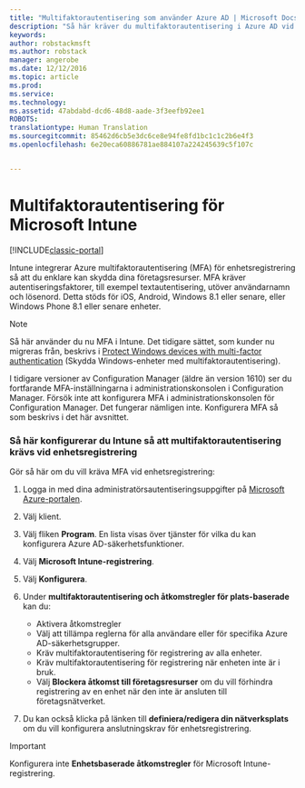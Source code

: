 ```yaml
---
title: "Multifaktorautentisering som använder Azure AD | Microsoft Docs"
description: "Så här kräver du multifaktorautentisering i Azure AD vid enhetsregistrering."
keywords: 
author: robstackmsft
ms.author: robstack
manager: angerobe
ms.date: 12/12/2016
ms.topic: article
ms.prod: 
ms.service: 
ms.technology: 
ms.assetid: 47abdabd-dcd6-48d8-aade-3f3eefb92ee1
ROBOTS: 
translationtype: Human Translation
ms.sourcegitcommit: 85462d6cb5e3dc6ce8e94fe8fd1bc1c1c2b6e4f3
ms.openlocfilehash: 6e20eca60886781ae884107a224245639c5f107c


---
```


# <a name="multi-factor-authentication-for-microsoft-intune"></a>Multifaktorautentisering för Microsoft Intune

[!INCLUDE[classic-portal](../includes/classic-portal.md)]

Intune integrerar Azure multifaktorautentisering (MFA) för enhetsregistrering så att du enklare kan skydda dina företagsresurser. MFA kräver autentiseringsfaktorer, till exempel textautentisering, utöver användarnamn och lösenord. Detta stöds för iOS, Android, Windows 8.1 eller senare, eller Windows Phone 8.1 eller senare enheter.

> [!NOTE]
>
> Så här använder du nu MFA i Intune. Det tidigare sättet, som kunder nu migreras från, beskrivs i [Protect Windows devices with multi-factor authentication](protect-windows-devices-with-multi-factor-authentication.md) (Skydda Windows-enheter med multifaktorautentisering).
>
> I tidigare versioner av Configuration Manager (äldre än version 1610) ser du fortfarande MFA-inställningarna i administrationskonsolen i Configuration Manager. Försök inte att konfigurera MFA i administrationskonsolen för Configuration Manager. Det fungerar nämligen inte. Konfigurera MFA så som beskrivs i det här avsnittet.

### <a name="configuring-intune-to-require-multi-factor-authentication-at-device-enrollment"></a>Så här konfigurerar du Intune så att multifaktorautentisering krävs vid enhetsregistrering
Gör så här om du vill kräva MFA vid enhetsregistrering:

1. Logga in med dina administratörsautentiseringsuppgifter på [Microsoft Azure-portalen](https://manage.windowsazure.com).
2. Välj klient.
2. Välj fliken **Program**. En lista visas över tjänster för vilka du kan konfigurera Azure AD-säkerhetsfunktioner.
3. Välj **Microsoft Intune-registrering**.
4. Välj **Konfigurera**. 
5. Under **multifaktorautentisering och åtkomstregler för plats-baserade** kan du:
    
    -  Aktivera åtkomstregler
    -  Välj att tillämpa reglerna för alla användare eller för specifika Azure AD-säkerhetsgrupper.
    -  Kräv multifaktorautentisering för registrering av alla enheter.
    -  Kräv multifaktorautentisering för registrering när enheten inte är i bruk.
    -  Välj **Blockera åtkomst till företagsresurser** om du vill förhindra registrering av en enhet när den inte är ansluten till företagsnätverket. 
4. Du kan också klicka på länken till **definiera/redigera din nätverksplats** om du vill konfigurera anslutningskrav för enhetsregistrering.

> [!IMPORTANT]
> 
> Konfigurera inte **Enhetsbaserade åtkomstregler** för Microsoft Intune-registrering.



<!--HONumber=Dec16_HO3-->


